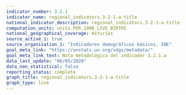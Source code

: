 ```yaml
---
indicator_number: 3.2.1
indicator_name: regional_indicators.3-2-1-a-title
national_indicator_description: regional_indicators.3-2-1-a-title
computation_units: units.PER_1000_LIVE_BIRTHS
national_geographical_coverage: Asturias
source_active_1: true
source_organisation_1: "Indicadores demográficos básicos, INE"
goal_meta_link: "https://unstats.un.org/sdgs/metadata/"
goal_meta_link_text: Nota metodológica del indicador 3.2.1.a
data_last_update: "06/05/2020"
data_non_statistical: false
reporting_status: complete
graph_title: regional_indicators.3-2-1-a-title
graph_type: line
---
```

